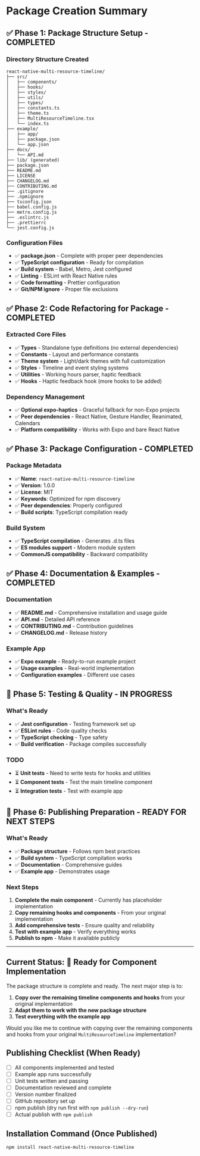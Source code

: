 # Package Creation Summary

## ✅ Phase 1: Package Structure Setup - COMPLETED

### Directory Structure Created
```
react-native-multi-resource-timeline/
├── src/
│   ├── components/
│   ├── hooks/
│   ├── styles/
│   ├── utils/
│   ├── types/
│   ├── constants.ts
│   ├── theme.ts
│   ├── MultiResourceTimeline.tsx
│   └── index.ts
├── example/
│   ├── app/
│   ├── package.json
│   └── app.json
├── docs/
│   └── API.md
├── lib/ (generated)
├── package.json
├── README.md
├── LICENSE
├── CHANGELOG.md
├── CONTRIBUTING.md
├── .gitignore
├── .npmignore
├── tsconfig.json
├── babel.config.js
├── metro.config.js
├── .eslintrc.js
├── .prettierrc
└── jest.config.js
```

### Configuration Files
- ✅ **package.json** - Complete with proper peer dependencies
- ✅ **TypeScript configuration** - Ready for compilation
- ✅ **Build system** - Babel, Metro, Jest configured
- ✅ **Linting** - ESLint with React Native rules
- ✅ **Code formatting** - Prettier configuration
- ✅ **Git/NPM ignore** - Proper file exclusions

## ✅ Phase 2: Code Refactoring for Package - COMPLETED

### Extracted Core Files
- ✅ **Types** - Standalone type definitions (no external dependencies)
- ✅ **Constants** - Layout and performance constants
- ✅ **Theme system** - Light/dark themes with full customization
- ✅ **Styles** - Timeline and event styling systems
- ✅ **Utilities** - Working hours parser, haptic feedback
- ✅ **Hooks** - Haptic feedback hook (more hooks to be added)

### Dependency Management
- ✅ **Optional expo-haptics** - Graceful fallback for non-Expo projects
- ✅ **Peer dependencies** - React Native, Gesture Handler, Reanimated, Calendars
- ✅ **Platform compatibility** - Works with Expo and bare React Native

## ✅ Phase 3: Package Configuration - COMPLETED

### Package Metadata
- ✅ **Name**: `react-native-multi-resource-timeline`
- ✅ **Version**: 1.0.0
- ✅ **License**: MIT
- ✅ **Keywords**: Optimized for npm discovery
- ✅ **Peer dependencies**: Properly configured
- ✅ **Build scripts**: TypeScript compilation ready

### Build System
- ✅ **TypeScript compilation** - Generates .d.ts files
- ✅ **ES modules support** - Modern module system
- ✅ **CommonJS compatibility** - Backward compatibility

## ✅ Phase 4: Documentation & Examples - COMPLETED

### Documentation
- ✅ **README.md** - Comprehensive installation and usage guide
- ✅ **API.md** - Detailed API reference
- ✅ **CONTRIBUTING.md** - Contribution guidelines
- ✅ **CHANGELOG.md** - Release history

### Example App
- ✅ **Expo example** - Ready-to-run example project
- ✅ **Usage examples** - Real-world implementation
- ✅ **Configuration examples** - Different use cases

## 🚧 Phase 5: Testing & Quality - IN PROGRESS

### What's Ready
- ✅ **Jest configuration** - Testing framework set up
- ✅ **ESLint rules** - Code quality checks
- ✅ **TypeScript checking** - Type safety
- ✅ **Build verification** - Package compiles successfully

### TODO
- ⏳ **Unit tests** - Need to write tests for hooks and utilities
- ⏳ **Component tests** - Test the main timeline component
- ⏳ **Integration tests** - Test with example app

## 🚧 Phase 6: Publishing Preparation - READY FOR NEXT STEPS

### What's Ready
- ✅ **Package structure** - Follows npm best practices
- ✅ **Build system** - TypeScript compilation works
- ✅ **Documentation** - Comprehensive guides
- ✅ **Example app** - Demonstrates usage

### Next Steps
1. **Complete the main component** - Currently has placeholder implementation
2. **Copy remaining hooks and components** - From your original implementation
3. **Add comprehensive tests** - Ensure quality and reliability
4. **Test with example app** - Verify everything works
5. **Publish to npm** - Make it available publicly

---

## Current Status: 🎯 **Ready for Component Implementation**

The package structure is complete and ready. The next major step is to:

1. **Copy over the remaining timeline components and hooks** from your original implementation
2. **Adapt them to work with the new package structure**
3. **Test everything with the example app**

Would you like me to continue with copying over the remaining components and hooks from your original `MultiResourceTimeline` implementation?

## Publishing Checklist (When Ready)

- [ ] All components implemented and tested
- [ ] Example app runs successfully  
- [ ] Unit tests written and passing
- [ ] Documentation reviewed and complete
- [ ] Version number finalized
- [ ] GitHub repository set up
- [ ] npm publish (dry run first with `npm publish --dry-run`)
- [ ] Actual publish with `npm publish`

## Installation Command (Once Published)
```bash
npm install react-native-multi-resource-timeline
```

